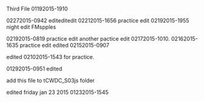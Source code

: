 Third File 01192015-1910

02272015-0942 editeditedit
02212015-1656 practice edit
02192015-1955 night edit FMspples

02192015-0819 practice edit
another pactice edit 02172015-1010.
02162015-1635 practice edit
edited 02152015-0907

edited 02102015-1543 for practice.

01292015-0951 edited

add this file to tCWDC_S03js folder

edited friday jan 23 2015 01232015-1545
